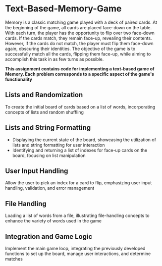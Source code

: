 # Text-Based-Memory-Game
Memory is a classic matching game played with a deck of paired cards. At the beginning of the game, all cards are placed face-down on the table. With each turn, the player has the opportunity to flip over two face-down cards. If the cards match, they remain face-up, revealing their contents. However, if the cards do not match, the player must flip them face-down again, obscuring their identities. The objective of the game is to successfully match all the cards, flipping them face-up, while aiming to accomplish this task in as few turns as possible. 

**This assignment contains code for implementing a text-based game of Memory. Each problem corresponds to a specific aspect of the game's functionality**

## Lists and Randomization
To create the initial board of cards based on a list of words, incorporating concepts of lists and random shuffling

## Lists and String Formatting
- Displaying the current state of the board, showcasing the utilization of lists and string formatting for user interaction
- Identifying and returning a list of indexes for face-up cards on the board, focusing on list manipulation

## User Input Handling
Allow the user to pick an index for a card to flip, emphasizing user input handling, validation, and error management

## File Handling
Loading a list of words from a file, illustrating file-handling concepts to enhance the variety of words used in the game

## Integration and Game Logic
Implement the main game loop, integrating the previously developed functions to set up the board, manage user interactions, and determine matches
